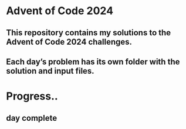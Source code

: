 # Advent of Code 2024

 ## This repository contains my solutions to the Advent of Code 2024 challenges.
 ## Each day’s problem has its own folder with the  solution and input files.

 # Progress..
 ## day complete  
